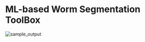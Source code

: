# ML-based Worm Segmentation ToolBox


![sample_output](https://github.com/Pyh2002/Worm-Segmentation-ToolBox/assets/72658879/d44eae70-7d81-4934-aa92-e28ef9494fe7)


